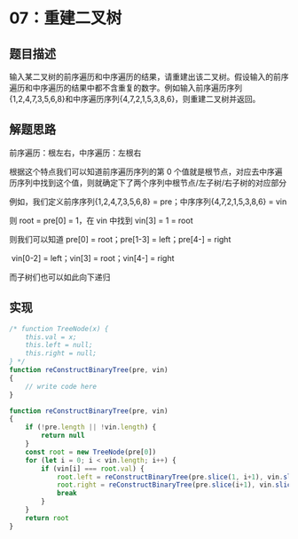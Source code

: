 # 07：重建二叉树

## 题目描述

输入某二叉树的前序遍历和中序遍历的结果，请重建出该二叉树。假设输入的前序遍历和中序遍历的结果中都不含重复的数字。例如输入前序遍历序列{1,2,4,7,3,5,6,8}和中序遍历序列{4,7,2,1,5,3,8,6}，则重建二叉树并返回。

## 解题思路

前序遍历：根左右，中序遍历：左根右

根据这个特点我们可以知道前序遍历序列的第 0 个值就是根节点，对应去中序遍历序列中找到这个值，则就确定下了两个序列中根节点/左子树/右子树的对应部分

例如，我们定义前序序列{1,2,4,7,3,5,6,8} = pre；中序序列{4,7,2,1,5,3,8,6} = vin

则 root = pre[0] = 1，在 vin 中找到 vin[3] = 1 = root

则我们可以知道 pre[0] = root；pre[1-3] = left；pre[4-] = right

​                            vin[0-2] = left；vin[3] = root；vin[4-] = right

而子树们也可以如此向下递归

## 实现

```javascript
/* function TreeNode(x) {
    this.val = x;
    this.left = null;
    this.right = null;
} */
function reConstructBinaryTree(pre, vin)
{
    // write code here
}
```

```javascript
function reConstructBinaryTree(pre, vin)
{
    if (!pre.length || !vin.length) {
        return null
    }
    const root = new TreeNode(pre[0])
    for (let i = 0; i < vin.length; i++) {
        if (vin[i] === root.val) {
            root.left = reConstructBinaryTree(pre.slice(1, i+1), vin.slice(0, i))
            root.right = reConstructBinaryTree(pre.slice(i+1), vin.slice(i+1))
            break
        }
    }
    return root
}
```

